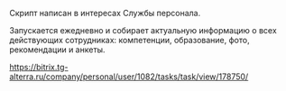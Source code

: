 Скрипт написан в интересах Службы персонала.

Запускается ежедневно и собирает актуальную информацию о всех действующих сотрудниках:
компетенции, образование, фото, рекомендации и анкеты.

https://bitrix.tg-alterra.ru/company/personal/user/1082/tasks/task/view/178750/

